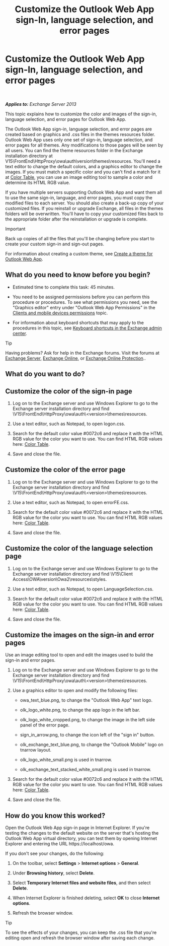 ﻿---
title: 'Customize the Outlook Web App sign-In, language selection, and error pages'
TOCTitle: Customize the Outlook Web App sign-In, language selection, and error pages
ms:assetid: d8d9f735-7181-428f-9049-b9886dce5159
ms:mtpsurl: https://technet.microsoft.com/en-us/library/Ee633483(v=EXCHG.150)
ms:contentKeyID: 53957627
ms.date: 12/09/2016
mtps_version: v=EXCHG.150
---

# Customize the Outlook Web App sign-In, language selection, and error pages

 

_**Applies to:** Exchange Server 2013_


This topic explains how to customize the color and images of the sign-in, language selection, and error pages for Outlook Web App.

The Outlook Web App sign-in, language selection, and error pages are created based on graphics and .css files in the themes resources folder. Outlook Web App uses only one set of sign-in, language selection, and error pages for all themes. Any modifications to those pages will be seen by all users. You can find the theme resources folder in the Exchange installation directory at V15\\FrontEnd\\HttpProxy\\owa\\auth\\version\\themes\\resources. You'll need a text editor to change the default colors, and a graphics editor to change the images. If you must match a specific color and you can't find a match for it at [Color Table](https://go.microsoft.com/fwlink/p/?linkid=280679), you can use an image editing tool to sample a color and determine its HTML RGB value.

If you have multiple servers supporting Outlook Web App and want them all to use the same sign-in, language, and error pages, you must copy the modified files to each server. You should also create a back-up copy of your customized files. If you reinstall or upgrade Exchange, all files in the themes folders will be overwritten. You'll have to copy your customized files back to the appropriate folder after the reinstallation or upgrade is complete.


> [!IMPORTANT]
> Back up copies of all the files that you'll be changing before you start to create your custom sign-in and sign-out pages.



For information about creating a custom theme, see [Create a theme for Outlook Web App](create-a-theme-for-outlook-web-app-exchange-2013-help.md).

## What do you need to know before you begin?

  - Estimated time to complete this task: 45 minutes.

  - You need to be assigned permissions before you can perform this procedure or procedures. To see what permissions you need, see the "Graphics editor" entry under "Outlook Web App Permissions" in the [Clients and mobile devices permissions](clients-and-mobile-devices-permissions-exchange-2013-help.md) topic.

  - For information about keyboard shortcuts that may apply to the procedures in this topic, see [Keyboard shortcuts in the Exchange admin center](keyboard-shortcuts-in-the-exchange-admin-center-2013-help.md).


> [!TIP]
> Having problems? Ask for help in the Exchange forums. Visit the forums at <A href="https://go.microsoft.com/fwlink/p/?linkid=60612">Exchange Server</A>, <A href="https://go.microsoft.com/fwlink/p/?linkid=267542">Exchange Online</A>, or <A href="https://go.microsoft.com/fwlink/p/?linkid=285351">Exchange Online Protection</A>..



## What do you want to do?

## Customize the color of the sign-in page

1.  Log on to the Exchange server and use Windows Explorer to go to the Exchange server installation directory and find \\V15\\FrontEnd\\HttpProxy\\owa\\auth\\\<version\>\\themes\\resources.

2.  Use a text editor, such as Notepad, to open logon.css.

3.  Search for the default color value \#0072c6 and replace it with the HTML RGB value for the color you want to use. You can find HTML RGB values here: [Color Table](https://go.microsoft.com/fwlink/p/?linkid=280679).

4.  Save and close the file.

## Customize the color of the error page

1.  Log on to the Exchange server and use Windows Explorer to go to the Exchange server installation directory and find \\V15\\FrontEnd\\HttpProxy\\owa\\auth\\\<version\>\\themes\\resources.

2.  Use a text editor, such as Notepad, to open errorFE.css.

3.  Search for the default color value \#0072c6 and replace it with the HTML RGB value for the color you want to use. You can find HTML RGB values here: [Color Table](https://go.microsoft.com/fwlink/p/?linkid=280679).

4.  Save and close the file.

## Customize the color of the language selection page

1.  Log on to the Exchange server and use Windows Explorer to go to the Exchange server installation directory and find \\V15\\Client Access\\OWA\\version\\Owa2\\resources\\styles.

2.  Use a text editor, such as Notepad, to open LanguageSelection.css.

3.  Search for the default color value \#0072c6 and replace it with the HTML RGB value for the color you want to use. You can find HTML RGB values here: [Color Table](https://go.microsoft.com/fwlink/p/?linkid=280679).

4.  Save and close the file.

## Customize the images on the sign-in and error pages

Use an image editing tool to open and edit the images used to build the sign-in and error pages.

1.  Log on to the Exchange server and use Windows Explorer to go to the Exchange server installation directory and find \\V15\\FrontEnd\\HttpProxy\\owa\\auth\\\<version\>\\themes\\resources.

2.  Use a graphics editor to open and modify the following files:
    
      - owa\_text\_blue.png, to change the "Outlook Web App" text logo.
    
      - olk\_logo\_white.png, to change the app logo in the left bar.
    
      - olk\_logo\_white\_cropped.png, to change the image in the left side panel of the error page.
    
      - sign\_in\_arrow.png, to change the icon left of the "sign in" button.
    
      - olk\_exchange\_text\_blue.png, to change the "Outlook Mobile" logo on tnarrow layout.
    
      - olk\_logo\_white\_small.png is used in tnarrow.
    
      - olk\_exchange\_text\_stacked\_white\_small.png is used in tnarrow.

3.  Search for the default color value \#0072c6 and replace it with the HTML RGB value for the color you want to use. You can find HTML RGB values here: [Color Table](https://go.microsoft.com/fwlink/p/?linkid=280679).

4.  Save and close the file.

## How do you know this worked?

Open the Outlook Web App sign-in page in Internet Explorer. If you're testing the changes to the default website on the server that's hosting the Outlook Web App virtual directory, you can test them by opening Internet Explorer and entering the URL https://localhost/owa.

If you don't see your changes, do the following:

1.  On the toolbar, select **Settings** \> **Internet options** \> **General**.

2.  Under **Browsing history**, select **Delete**.

3.  Select **Temporary Internet files and website files**, and then select **Delete**.

4.  When Internet Explorer is finished deleting, select **OK** to close **Internet options**.

5.  Refresh the browser window.


> [!TIP]
> To see the effects of your changes, you can keep the .css file that you're editing open and refresh the browser window after saving each change.


